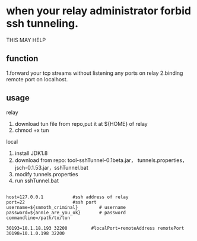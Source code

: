 # when your relay administrator forbid ssh tunneling.  
THIS MAY HELP

## function
1.forward your tcp streams without listening any ports on relay
2.binding remote port on localhost.

## usage

relay
1. download tun file from repo,put it at ${HOME} of relay
2. chmod +x tun  

local
1. install JDK1.8
2. download from repo: tool-sshTunnel-0.1beta.jar， tunnels.properties， jsch-0.1.53.jar，sshTunnel.bat
3. modify tunnels.properties
4. run sshTunnel.bat

## 

```prop
host=127.0.0.1           #ssh address of relay
port=22                  #ssh port
username=${smmoth_criminal}        # username
password=${annie_are_you_ok}       # password
commandline=/path/to/tun 

30193=10.1.18.193 32200         #localPort=remoteAddress remotePort
30198=10.1.0.198 32200
```
